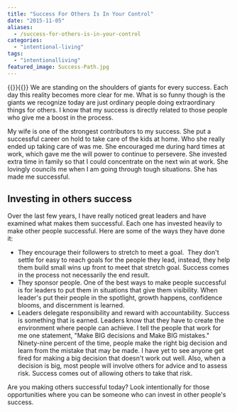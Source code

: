 ```yaml
---
title: "Success For Others Is In Your Control"
date: "2015-11-05"
aliases:
  - /success-for-others-is-in-your-control
categories: 
  - "intentional-living"
tags: 
  - "intentionalliving"
featured_image: Success-Path.jpg
---
```

{{<featuredimage>}}{{</featuredimage>}}
We are standing on the shoulders of giants for every success. Each day this reality becomes more clear for me. What is so funny though is the giants we recognize today are just ordinary people doing extraordinary things for others. I know that my success is directly related to those people who give me a boost in the process.

My wife is one of the strongest contributors to my success. She put a successful career on hold to take care of the kids at home. Who she really ended up taking care of was me. She encouraged me during hard times at work, which gave me the will power to continue to persevere. She invested extra time in family so that I could concentrate on the next win at work. She lovingly councils me when I am going through tough situations. She has made me successful.

## Investing in others success

Over the last few years, I have really noticed great leaders and have examined what makes them successful. Each one has invested heavily to make other people successful. Here are some of the ways they have done it:

- They encourage their followers to stretch to meet a goal.  They don't settle for easy to reach goals for the people they lead, instead, they help them build small wins up front to meet that stretch goal. Success comes in the process not necessarily the end result.
- They sponsor people. One of the best ways to make people successful is for leaders to put them in situations that give them visibility. When leader's put their people in the spotlight, growth happens, confidence blooms, and discernment is learned.
- Leaders delegate responsibility and reward with accountability. Success is something that is earned. Leaders know that they have to create the environment where people can achieve. I tell the people that work for me one statement, "Make BIG decisions and Make BIG mistakes." Ninety-nine percent of the time, people make the right big decision and learn from the mistake that may be made. I have yet to see anyone get fired for making a big decision that doesn't work out well. Also, when a decision is big, most people will involve others for advice and to assess risk. Success comes out of allowing others to take that risk.

Are you making others successful today? Look intentionally for those opportunities where you can be someone who can invest in other people's success.
